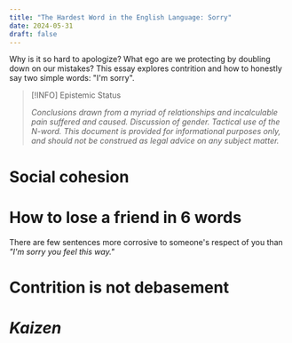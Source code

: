 ```yaml
---
title: "The Hardest Word in the English Language: Sorry"
date: 2024-05-31
draft: false
---
```


Why is it so hard to apologize? What ego are we protecting by doubling down on our mistakes? This essay explores contrition and how to honestly say two simple words: "I'm sorry".

> [!INFO] Epistemic Status
>
> *Conclusions drawn from a myriad of relationships and incalculable pain suffered and caused. Discussion of gender. Tactical use of the N-word. This document is provided for informational purposes only, and should not be construed as legal advice on any subject matter.*

# Social cohesion

# How to lose a friend in 6 words

There are few sentences more corrosive to someone's respect of you than *"I'm sorry you feel this way."*

# Contrition is not debasement

# *Kaizen*
